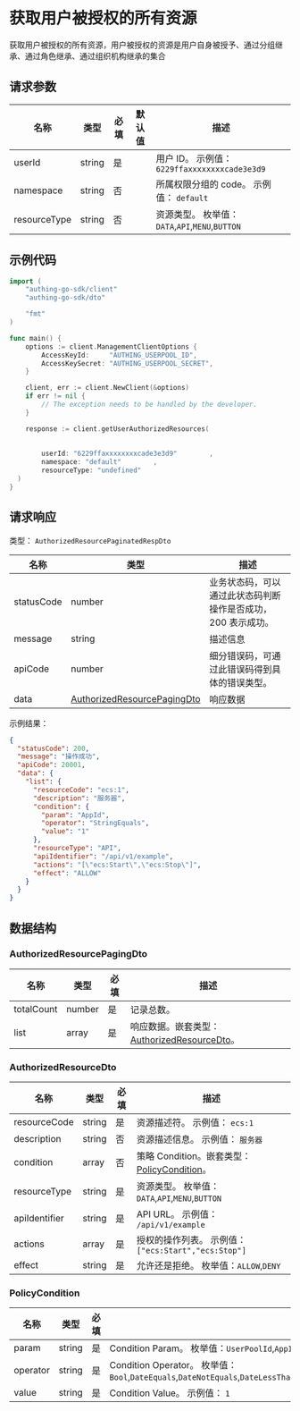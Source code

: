 # 获取用户被授权的所有资源

<!--
  警告⚠️：
  不要直接修改该文档，
  https://github.com/Authing/authing-docs-factory
  使用该项目进行生成
-->

获取用户被授权的所有资源，用户被授权的资源是用户自身被授予、通过分组继承、通过角色继承、通过组织机构继承的集合

## 请求参数

| 名称 | 类型 | 必填 | 默认值 | 描述 |
| ---- | ---- | ---- | ---- | ---- |
| userId | string  | 是 |  | 用户 ID。 示例值： `6229ffaxxxxxxxxcade3e3d9` |
| namespace | string  | 否 |  | 所属权限分组的 code。 示例值： `default` |
| resourceType | string  | 否 |  | 资源类型。 枚举值：`DATA`,`API`,`MENU`,`BUTTON` |


## 示例代码

```go
import (
    "authing-go-sdk/client"
    "authing-go-sdk/dto"

    "fmt"
)

func main() {
    options := client.ManagementClientOptions {
        AccessKeyId:     "AUTHING_USERPOOL_ID",
        AccessKeySecret: "AUTHING_USERPOOL_SECRET",
    }

    client, err := client.NewClient(&options)
    if err != nil {
        // The exception needs to be handled by the developer.
    }

    response := client.getUserAuthorizedResources(
    
     
        userId: "6229ffaxxxxxxxxcade3e3d9"        , 
        namespace: "default"        , 
        resourceType: "undefined"        
  )
}
```



## 请求响应

类型： `AuthorizedResourcePaginatedRespDto`

| 名称 | 类型 | 描述 |
| ---- | ---- | ---- |
| statusCode | number | 业务状态码，可以通过此状态码判断操作是否成功，200 表示成功。 |
| message | string | 描述信息 |
| apiCode | number | 细分错误码，可通过此错误码得到具体的错误类型。 |
| data | <a href="#AuthorizedResourcePagingDto">AuthorizedResourcePagingDto</a> | 响应数据 |



示例结果：

```json
{
  "statusCode": 200,
  "message": "操作成功",
  "apiCode": 20001,
  "data": {
    "list": {
      "resourceCode": "ecs:1",
      "description": "服务器",
      "condition": {
        "param": "AppId",
        "operator": "StringEquals",
        "value": "1"
      },
      "resourceType": "API",
      "apiIdentifier": "/api/v1/example",
      "actions": "[\"ecs:Start\",\"ecs:Stop\"]",
      "effect": "ALLOW"
    }
  }
}
```

## 数据结构


### <a id="AuthorizedResourcePagingDto"></a> AuthorizedResourcePagingDto

| 名称 | 类型 | 必填 | 描述 |
| ---- |  ---- | ---- | ---- |
| totalCount | number | 是 | 记录总数。   |
| list | array | 是 | 响应数据。嵌套类型：<a href="#AuthorizedResourceDto">AuthorizedResourceDto</a>。   |


### <a id="AuthorizedResourceDto"></a> AuthorizedResourceDto

| 名称 | 类型 | 必填 | 描述 |
| ---- |  ---- | ---- | ---- |
| resourceCode | string | 是 | 资源描述符。 示例值： `ecs:1`  |
| description | string | 否 | 资源描述信息。 示例值： `服务器`  |
| condition | array | 否 | 策略 Condition。嵌套类型：<a href="#PolicyCondition">PolicyCondition</a>。   |
| resourceType | string | 是 | 资源类型。 枚举值：`DATA`,`API`,`MENU`,`BUTTON`  |
| apiIdentifier | string | 是 | API URL。 示例值： `/api/v1/example`  |
| actions | array | 是 | 授权的操作列表。 示例值： `["ecs:Start","ecs:Stop"]`  |
| effect | string | 是 | 允许还是拒绝。 枚举值：`ALLOW`,`DENY`  |


### <a id="PolicyCondition"></a> PolicyCondition

| 名称 | 类型 | 必填 | 描述 |
| ---- |  ---- | ---- | ---- |
| param | string | 是 | Condition Param。 枚举值：`UserPoolId`,`AppId`,`RequestFrom`,`UserId`,`UserArn`,`CurrentTime`,`EpochTime`,`SourceIp`,`User`,`MultiFactorAuthPresent`,`MultiFactorAuthAge`,`UserAgent`,`Referer`,`Device`,`OS`,`Country`,`Province`,`City`,`DeviceChanged`,`DeviceUntrusted`,`ProxyUntrusted`,`LoggedInApps`,`Namespace`  |
| operator | string | 是 | Condition Operator。 枚举值：`Bool`,`DateEquals`,`DateNotEquals`,`DateLessThan`,`DateLessThanEquals`,`DateGreaterThan`,`DateGreaterThanEquals`,`IpAddress`,`NotIpAddress`,`NumericEquals`,`NumericNotEquals`,`NumericLessThan`,`NumericLessThanEquals`,`NumericGreaterThan`,`NumericGreaterThanEquals`,`StringEquals`,`StringNotEquals`,`StringEqualsIgnoreCase`,`StringNotEqualsIgnoreCase`,`StringLike`,`StringNotLike`,`ListContains`  |
| value | string | 是 | Condition Value。 示例值： `1`  |


